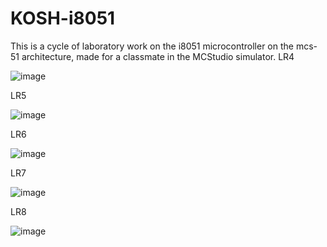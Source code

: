 # KOSH-i8051
This is a cycle of laboratory work on the i8051 microcontroller on the mcs-51 architecture, made for a classmate in the MCStudio simulator.
LR4

![image](https://user-images.githubusercontent.com/87578324/233868065-99cda913-67da-4a06-9223-fa3a3135a918.png)

LR5

![image](https://user-images.githubusercontent.com/87578324/233868091-91cae2d4-9d2b-4a2d-b5bf-a913aa946e75.png)

LR6 

![image](https://user-images.githubusercontent.com/87578324/233868104-024fe527-c307-4064-a5a2-5b4ea7a25368.png)

LR7

![image](https://user-images.githubusercontent.com/87578324/233868120-2002b4dc-a07f-4023-869f-bea89790737d.png)

LR8

![image](https://user-images.githubusercontent.com/87578324/233868139-9b1541d2-46b4-4e23-9fa8-f38c88cf4423.png)
